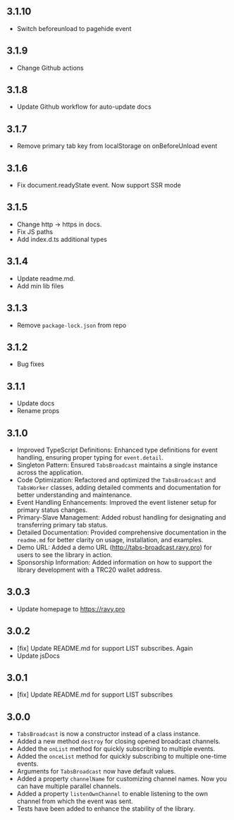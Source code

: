 ## 3.1.10

- Switch beforeunload to pagehide event

## 3.1.9

- Change Github actions

## 3.1.8

- Update Github workflow for auto-update docs

## 3.1.7

- Remove primary tab key from localStorage on onBeforeUnload event

## 3.1.6

- Fix document.readyState event. Now support SSR mode

## 3.1.5

- Change http -> https in docs.
- Fix JS paths
- Add index.d.ts additional types

## 3.1.4

- Update readme.md. 
- Add min lib files

## 3.1.3

- Remove `package-lock.json` from repo

## 3.1.2

- Bug fixes

## 3.1.1

- Update docs
- Rename props

## 3.1.0

- Improved TypeScript Definitions: Enhanced type definitions for event handling, ensuring proper typing for `event.detail`.
- Singleton Pattern: Ensured `TabsBroadcast` maintains a single instance across the application.
- Code Optimization: Refactored and optimized the `TabsBroadcast` and `TabsWorker` classes, adding detailed comments and documentation for better understanding and maintenance.
- Event Handling Enhancements: Improved the event listener setup for primary status changes.
- Primary-Slave Management: Added robust handling for designating and transferring primary tab status.
- Detailed Documentation: Provided comprehensive documentation in the `readme.md` for better clarity on usage, installation, and examples.
- Demo URL: Added a demo URL (http://tabs-broadcast.ravy.pro) for users to see the library in action.
- Sponsorship Information: Added information on how to support the library development with a TRC20 wallet address.

## 3.0.3

- Update homepage to https://ravy.pro

## 3.0.2

- [fix] Update README.md for support LIST subscribes. Again
- Update jsDocs

## 3.0.1

- [fix] Update README.md for support LIST subscribes

## 3.0.0

- `TabsBroadcast` is now a constructor instead of a class instance.
- Added a new method `destroy` for closing opened broadcast channels.
- Added the `onList` method for quickly subscribing to multiple events.
- Added the `onceList` method for quickly subscribing to multiple one-time events.
- Arguments for `TabsBroadcast` now have default values.
- Added a property `channelName` for customizing channel names. Now you can have multiple parallel channels.
- Added a property `listenOwnChannel` to enable listening to the own channel from which the event was sent.
- Tests have been added to enhance the stability of the library.

